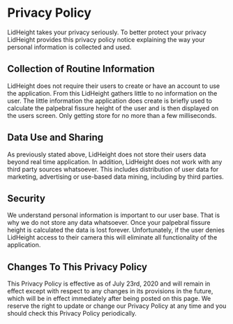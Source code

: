 # Privacy Policy

LidHeight takes your privacy seriously. To better protect your privacy LidHeight provides this privacy policy notice explaining the way your personal information is collected and used.


## Collection of Routine Information

LidHeight does not require their users to create or have an account to use the application. From this LidHeight gathers little to no information on the user. The little information the application does create is briefly used to calculate the palpebral fissure height of the user and is then displayed on the users screen. Only getting store for no more than a few milliseconds. 


## Data Use and Sharing

As previously stated above, LidHeight does not store their users data beyond real time application. In addition, LidHeight does not work with any third party sources whatsoever. This includes distribution of user data for marketing, advertising or use-based data mining, including by third parties. 


## Security

We understand personal information is important to our user base. That is why we do not store any data whatsoever. Once your palpebral fissure height is calculated the data is lost forever. Unfortunately, if the user denies LidHeight access to their camera this will eliminate all functionality of the application. 


## Changes To This Privacy Policy

This Privacy Policy is effective as of July 23rd, 2020 and will remain in effect except with respect to any changes in its provisions in the future, which will be in effect immediately after being posted on this page.
We reserve the right to update or change our Privacy Policy at any time and you should check this Privacy Policy periodically.

